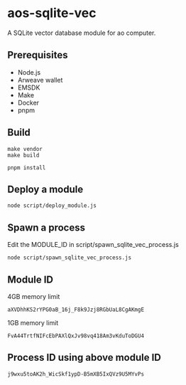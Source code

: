 # aos-sqlite-vec

A SQLite vector database module for ao computer.

## Prerequisites

- Node.js
- Arweave wallet
- EMSDK
- Make
- Docker
- pnpm

## Build

```
make vendor
make build

pnpm install
```

## Deploy a module

```
node script/deploy_module.js
```

## Spawn a process

Edit the MODULE_ID in script/spawn_sqlite_vec_process.js

```
node script/spawn_sqlite_vec_process.js
```


## Module ID
4GB memory limit
```
aXVDhhKS2rYPG0aB_16j_F8k9Jzj8RGbUaL8CgAKmgE
```

1GB memory limit
```
FvA44TrtfNIFcEbPAXlQxJv98vq418Am3vKduToDGU4
```

## Process ID using above module ID

```
j9wxu5toAK2h_WicSkf1ypD-B5mXB5IxQVz9U5MYvPs
```